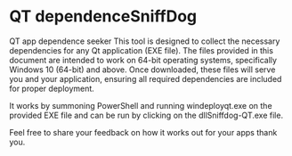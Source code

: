 # QT dependenceSniffDog
 QT app dependence seeker
 This tool is designed to collect the necessary dependencies for any Qt application (EXE file). The files provided in this document are intended to work on 64-bit operating systems, specifically Windows 10 (64-bit) and above. Once downloaded, these files will serve you and your application, ensuring all required dependencies are included for proper deployment.

 It works by summoning PowerShell and running windeployqt.exe on the provided EXE file and can be run by clicking on the dllSniffdog-QT.exe file.

 Feel free to share your feedback on how it works out for your apps thank you.